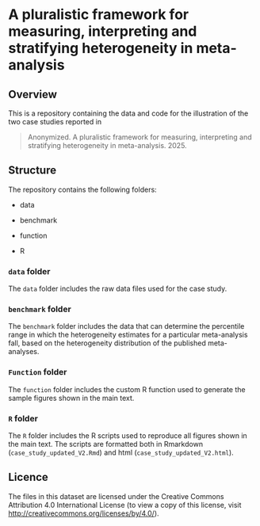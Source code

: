 # A pluralistic framework for measuring, interpreting and stratifying heterogeneity in meta-analysis

## Overview

This is a repository containing the data and code for the illustration of the two case studies reported in

>  Anonymized. A pluralistic framework for measuring, interpreting and stratifying heterogeneity in meta-analysis. 2025.

## Structure

The repository contains the following folders:

- data

- benchmark

- function

- R

### `data` folder

The `data` folder includes the raw data files used for the case study.

### `benchmark` folder

The `benchmark` folder includes the data that can determine the percentile range in which the heterogeneity estimates for a particular meta-analysis fall, based on the heterogeneity distribution of the published meta-analyses.

### `Function` folder

The `function` folder includes the custom R function used to generate the sample figures shown in the main text.

### `R` folder

The `R` folder includes the R scripts used to reproduce all figures shown in the main text. The scripts are formatted both in Rmarkdown (`case_study_updated_V2.Rmd`) and html (`case_study_updated_V2.html`).

## Licence

The files in this dataset are licensed under the Creative Commons Attribution 4.0 International License (to view a copy of this license, visit http://creativecommons.org/licenses/by/4.0/).
